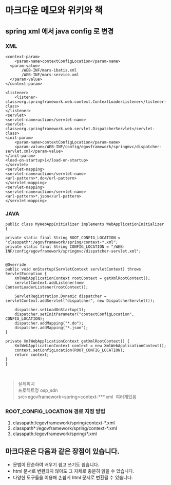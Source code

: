 # 마크다운 메모와 위키와 책 

## spring xml 에서 java config 로 변경 


### XML

    <context-param>
        <param-name>contextConfigLocation</param-name>
      <param-value>
           /WEB-INF/mars-ibatis.xml 
           /WEB-INF/mars-service.xml 
      </param-value>
    </context-param>

    <listener>
        <listener-class>org.springframework.web.context.ContextLoaderListener</listener-class>
    </listener>
    <servlet>
	<servlet-name>action</servlet-name>
	<servlet-class>org.springframework.web.servlet.DispatcherServlet</servlet-class>
	<init-param>
		<param-name>contextConfigLocation</param-name>
		<param-value>/WEB-INF/config/egovframework/springmvc/dispatcher-servlet.xml</param-value>
	</init-param>
	<load-on-startup>1</load-on-startup>
    </servlet>
    <servlet-mapping>
	<servlet-name>action</servlet-name>
	<url-pattern>*.do</url-pattern>
    </servlet-mapping>
    <servlet-mapping>
	<servlet-name>action</servlet-name>
	<url-pattern>*.json</url-pattern>
    </servlet-mapping>

### JAVA

    public class MyWebAppInitializer implements WebApplicationInitializer {

	private static final String ROOT_CONFIG_LOCATION = "classpath*:/egovframework/spring/context-*.xml";
	private static final String CONFIG_LOCATION = "/WEB-INF/config/egovframework/springmvc/dispatcher-servlet.xml";
	
	
	@Override
	public void onStartup(ServletContext servletContext) throws ServletException {
		XmlWebApplicationContext rootContext = getXmlRootContext();
		servletContext.addListener(new ContextLoaderListener(rootContext));
		
		ServletRegistration.Dynamic dispatcher = servletContext.addServlet("dispatcher", new DispatcherServlet());
       
		dispatcher.setLoadOnStartup(1);
		dispatcher.setInitParameter("contextConfigLocation", CONFIG_LOCATION);
		dispatcher.addMapping("*.do");
		dispatcher.addMapping("*.json");
	}
	
	private XmlWebApplicationContext getXmlRootContext() {
		XmlWebApplicationContext context = new XmlWebApplicationContext();
		context.setConfigLocation(ROOT_CONFIG_LOCATION);
		return context;
	}
    }
    
 > 실제위치  
 > 프로젝트명 osp_sdn  
 > src>egovframework>spring>context-***.xml  여러개있음  

### ROOT_CONFIG_LOCATION 경로 지정 방법

1. classpath:/egovframework/spring/context-*.xml
2. classpath*:/egovframework/spring/context-*.xml
3. classpath:/egovframework/spring/*.xml

## 마크다운은 다음과 같은 장점이 있습니다.
 * 문법이 단순하여 배우기 쉽고 쓰기도 쉽습니다.
 * html 문서로 변환되지 않아도 그 자체로 충분히 읽을 수 있습니다.
 * 다양한 도구들을 이용해 손쉽게 html 문서로 변환될 수 있습니다.




